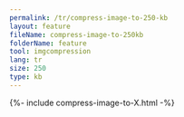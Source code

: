 ```yaml
---
permalink: /tr/compress-image-to-250-kb
layout: feature
fileName: compress-image-to-250kb
folderName: feature
tool: imgcompression
lang: tr
size: 250
type: kb
---
```


{%- include compress-image-to-X.html -%}
